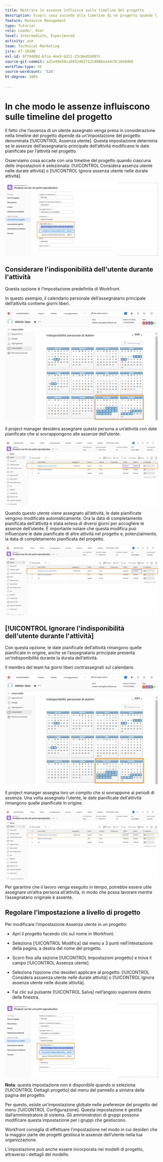 ```yaml
---
title: Mostrare le assenze influisce sulle timeline del progetto
description: Scopri cosa succede alla timeline di un progetto quando l’impostazione delle assenze è attivata e quando è disattivata.
feature: Resource Management
type: Tutorial
role: Leader, User
level: Intermediate, Experienced
activity: use
team: Technical Marketing
jira: KT-10180
exl-id: 0f79dd8d-b7ce-4ee9-b211-23c8ed5d497c
source-git-commit: a25a49e59ca483246271214886ea4dc9c10e8d66
workflow-type: ht
source-wordcount: '524'
ht-degree: 100%

---
```


# In che modo le assenze influiscono sulle timeline del progetto

Il fatto che l’assenza di un utente assegnato venga presa in considerazione nella timeline del progetto dipende da un’impostazione del progetto denominata [!UICONTROL Assenza utente]. Questa impostazione determina se le assenze dell’assegnatario principale dell’attività modificano le date pianificate per l’attività nel progetto.

Osserviamo cosa accade con una timeline del progetto quando ciascuna delle impostazioni è selezionata: [!UICONTROL Considera assenza utente nelle durate attività] o [!UICONTROL Ignora assenza utente nelle durate attività].

![Impostazione assenza utente](assets/toapt_01.png)

## Considerare l&#39;indisponibilità dell&#39;utente durante l&#39;attività

Questa opzione è l’impostazione predefinita di Workfront.

In questo esempio, il calendario personale dell’assegnatario principale dell’attività contiene giorni liberi.

![calendario personale](assets/toapt_02.png)

Il project manager desidera assegnare questa persona a un’attività con date pianificate che si sovrappongono alle assenze dell’utente.

![attività progetto con date](assets/toapt_03.png)

Quando questo utente viene assegnato all’attività, le date pianificate vengono modificate automaticamente. Ora la data di completamento pianificata dell’attività è stata estesa di diversi giorni per accogliere le assenze dell’utente. È importante notare che questa modifica può influenzare le date pianificate di altre attività nel progetto e, potenzialmente, la data di completamento pianificata del progetto.

![attività di progetto con data di scadenza](assets/toapt_04.png)

## [!UICONTROL Ignorare l&#39;indisponibilità dell&#39;utente durante l&#39;attività]

Con questa opzione, le date pianificate dell’attività rimangono quelle pianificate in origine, anche se l’assegnatario principale presenta un’indisponibilità durante la durata dell’attività.

Il membro del team ha giorni liberi contrassegnati sul calendario.

![calendario pto con date contrassegnate](assets/toapt_05.png)

Il project manager assegna loro un compito che si sovrappone ai periodi di assenza. Una volta assegnato l’utente, le date pianificate dell’attività rimangono quelle pianificate in origine.

![modificare le date delle attività di progetto](assets/toapt_06.png)

Per garantire che il lavoro venga eseguito in tempo, potrebbe essere utile assegnare un’altra persona all’attività, in modo che possa lavorare mentre l’assegnatario originale è assente.

## Regolare l’impostazione a livello di progetto

Per modificare l’impostazione Assenza utente in un progetto:

* Apri il progetto facendo clic sul nome in Workfront.

* Seleziona [!UICONTROL Modifica] dal menu a 3 punti nell’intestazione della pagina, a destra del nome del progetto.

* Scorri fino alla sezione [!UICONTROL Impostazioni progetto] e trova il campo [!UICONTROL Assenza utente].

* Seleziona l’opzione che desideri applicare al progetto: [!UICONTROL Considera asssenza utente nelle durate attività] o [!UICONTROL Ignora assenza utente nelle durate attività].

* Fai clic sul pulsante [!UICONTROL Salva] nell’angolo superiore destro della finestra.

![Considerare l&#39;indisponibilità dell&#39;utente durante l&#39;attività](assets/toapt_07.png)


**Nota**: questa impostazione non è disponibile quando si seleziona [!UICONTROL Dettagli progetto] dal menu del pannello a sinistra della pagina del progetto.

Per questo, esiste un’impostazione globale nelle preferenze del progetto del menu [!UICONTROL Configurazione]. Questa impostazione è gestita dall’amministratore di sistema. Gli amministratori di gruppi possono modificare questa impostazione per i gruppi che gestiscono.

Workfront consiglia di effettuare l’impostazione nel modo in cui desideri che la maggior parte dei progetti gestisca le assenze dell’utente nella tua organizzazione.

L’impostazione può anche essere incorporata nei modelli di progetto, attraverso i dettagli del modello.
